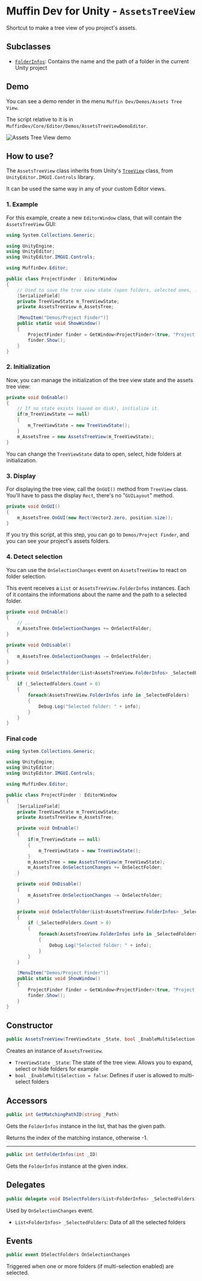 # Muffin Dev for Unity - `AssetsTreeView`

Shortcut to make a tree view of you project's assets.

## Subclasses

* [`FolderInfos`](./folder-infos.md): Contains the name and the path of a folder in the current Unity project

## Demo

You can see a demo render in the menu `Muffin Dev/Demos/Assets Tree View`.

The script relative to it is in `MuffinDev/Core/Editor/Demos/AssetsTreeViewDemoEditor`.

![Assets Tree View demo](./Images/assets-tree-view-example.png)

## How to use?

The `AssetsTreeView` class inherits from Unity's [`TreeView`](https://docs.unity3d.com/Manual/TreeViewAPI.html) class, from `UnityEditor.IMGUI.Controls` library.

It can be used the same way in any of your custom Editor views.

### 1. Example

For this example, create a new `EditorWindow` class, that will contain the `AssetsTreeView` GUI:

```cs
using System.Collections.Generic;

using UnityEngine;
using UnityEditor;
using UnityEditor.IMGUI.Controls;

using MuffinDev.Editor;

public class ProjectFinder : EditorWindow
{
    // Used to save the tree view state (open folders, selected ones, ...). We need to serialize this filed, so that state is saved even if you close the Editor with this window open.
    [SerializeField]
    private TreeViewState m_TreeViewState;
    private AssetsTreeView m_AssetsTree;

    [MenuItem("Demos/Project Finder")]
    public static void ShowWindow()
    {
        ProjectFinder finder = GetWindow<ProjectFinder>(true, "Project Finder", true) as ProjectFinder;
        finder.Show();
    }
}
```

### 2. Initialization

Now, you can manage the initialization of the tree view state and the assets tree view:

```cs
private void OnEnable()
{
    // If no state exists (saved on disk), initialize it.
    if(m_TreeViewState == null)
    {
        m_TreeViewState = new TreeViewState();
    }
    m_AssetsTree = new AssetsTreeView(m_TreeViewState);
}
```

You can change the `TreeViewState` data to open, select, hide folders at initialization.

### 3. Display

For displaying the tree view, call the `OnGUI()` method from `TreeView` class. You'll have to pass the display `Rect`, there's no "`GUILayout`" method.

```cs
private void OnGUI()
{
    m_AssetsTree.OnGUI(new Rect(Vector2.zero, position.size));
}
```

If you try this script, at this step, you can go to `Demos/Project Finder`, and you can see your project's assets folders.

### 4. Detect selection

You can use the `OnSelectionChanges` event on `AssetsTreeView` to react on folder selection.

This event receives a `List` or `AssetsTreeView.FolderInfos` instances. Each of it contains the informations about the name and the path to a selected folder.

```cs
private void OnEnable()
{
    // ...
    m_AssetsTree.OnSelectionChanges += OnSelectFolder;
}

private void OnDisable()
{
    m_AssetsTree.OnSelectionChanges -= OnSelectFolder;
}

private void OnSelectFolder(List<AssetsTreeView.FolderInfos> _SelectedFolders)
{
    if (_SelectedFolders.Count > 0)
    {
        foreach(AssetsTreeView.FolderInfos info in _SelectedFolders)
        {
            Debug.Log("Selected folder: " + info);
        }
    }
}
```

### Final code

```cs
using System.Collections.Generic;

using UnityEngine;
using UnityEditor;
using UnityEditor.IMGUI.Controls;

using MuffinDev.Editor;

public class ProjectFinder : EditorWindow
{
    [SerializeField]
    private TreeViewState m_TreeViewState;
    private AssetsTreeView m_AssetsTree;

    private void OnEnable()
    {
        if(m_TreeViewState == null)
        {
            m_TreeViewState = new TreeViewState();
        }
        m_AssetsTree = new AssetsTreeView(m_TreeViewState);
        m_AssetsTree.OnSelectionChanges += OnSelectFolder;
    }

    private void OnDisable()
    {
        m_AssetsTree.OnSelectionChanges -= OnSelectFolder;
    }

    private void OnSelectFolder(List<AssetsTreeView.FolderInfos> _SelectedFolders)
    {
        if (_SelectedFolders.Count > 0)
        {
            foreach(AssetsTreeView.FolderInfos info in _SelectedFolders)
            {
                Debug.Log("Selected folder: " + info);
            }
        }
    }

    [MenuItem("Demos/Project Finder")]
    public static void ShowWindow()
    {
        ProjectFinder finder = GetWindow<ProjectFinder>(true, "Project Finder", true) as ProjectFinder;
        finder.Show();
    }
}
```

## Constructor

```cs
public AssetsTreeView(TreeViewState _State, bool _EnableMultiSelection = false)
```

Creates an instance of `AssetsTreeView`.

* `TreeViewState _State`: The state of the tree view. Allows you to expand, select or hide folders for example
* `bool _EnableMultiSelection = false`: Defines if user is allowed to multi-select folders

## Accessors

```cs
public int GetMatchingPathID(string _Path)
```

Gets the `FolderInfos` instance in the list, that has the given path.

Returns the index of the matching instance, otherwise -1.

---

```cs
public int GetFolderInfos(int _ID)
```

Gets the `FolderInfos` instance at the given index.

## Delegates

```cs
public delegate void DSelectFolders(List<FolderInfos> _SelectedFolders)
```

Used by `OnSelectionChanges` event.

* `List<FolderInfos> _SelectedFolders`: Data of all the selected folders

## Events

```cs
public event DSelectFolders OnSelectionChanges
```

Triggered when one or more folders (if multi-selection enabled) are selected.